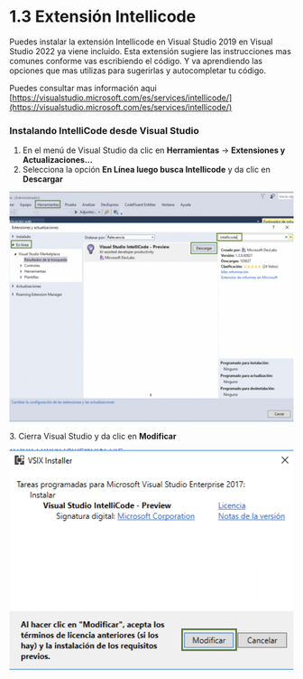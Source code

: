 # 1.3 Extensión Intellicode

Puedes instalar la extensión Intellicode en Visual Studio 2019 en Visual Studio 2022 ya viene incluido.  Esta extensión sugiere las instrucciones mas comunes conforme vas escribiendo el código. Y va aprendiendo las opciones que mas utilizas para sugerirlas y autocompletar tu código.

Puedes consultar mas información aqui [https://visualstudio.microsoft.com/es/services/intellicode/](https://visualstudio.microsoft.com/es/services/intellicode/)

### Instalando IntelliCode desde Visual Studio&#x20;

1. En el menú de Visual Studio da clic en **Herramientas** -> **Extensiones y Actualizaciones...**
2. Selecciona la opción **En Línea luego busca Intellicode** y da clic en **Descargar**&#x20;

![](<../.gitbook/assets/image (23).png>)

3\. Cierra Visual Studio y da clic en **Modificar**

![](<../.gitbook/assets/image (24).png>)

